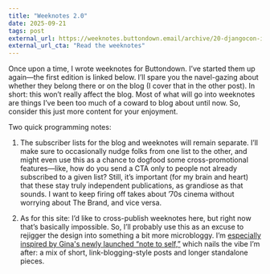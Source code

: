 ```yaml
---
title: "Weeknotes 2.0"
date: 2025-09-21
tags: post
external_url: https://weeknotes.buttondown.email/archive/20-djangocon-investments-vs-bets/
external_url_cta: "Read the weeknotes"
---
```


Once upon a time, I wrote weeknotes for Buttondown. I’ve started them up again—the first edition is linked below. I’ll spare you the navel-gazing about whether they belong there or on the blog (I cover that in the other post). In short: this won’t really affect the blog. Most of what will go into weeknotes are things I’ve been too much of a coward to blog about until now. So, consider this just more content for your enjoyment.

Two quick programming notes:

1. The subscriber lists for the blog and weeknotes will remain separate. I’ll make sure to occasionally nudge folks from one list to the other, and might even use this as a chance to dogfood some cross-promotional features—like, how do you send a CTA only to people not already subscribed to a given list? Still, it’s important (for my brain and heart) that these stay truly independent publications, as grandiose as that sounds. I want to keep firing off takes about ’70s cinema without worrying about The Brand, and vice versa.

2. As for this site: I’d like to cross-publish weeknotes here, but right now that’s basically impossible. So, I’ll probably use this as an excuse to rejigger the design into something a bit more microbloggy. I’m [especially inspired by Gina's newly launched “note to self,”](https://notetoself.studio/) which nails the vibe I’m after: a mix of short, link-blogging-style posts and longer standalone pieces.
